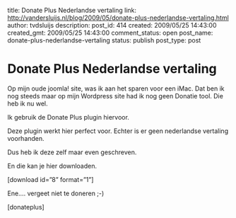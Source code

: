 title: Donate Plus Nederlandse vertaling
link: http://vandersluijs.nl/blog/2009/05/donate-plus-nederlandse-vertaling.html
author: tvdsluijs
description: 
post_id: 414
created: 2009/05/25 14:43:00
created_gmt: 2009/05/25 14:43:00
comment_status: open
post_name: donate-plus-nederlandse-vertaling
status: publish
post_type: post

# Donate Plus Nederlandse vertaling

Op mijn oude joomla! site, was ik aan het sparen voor een iMac. Dat ben ik nog steeds maar op mijn Wordpress site had ik nog geen Donatie tool. Die heb ik nu wel.  
  
Ik gebruik de Donate Plus plugin hiervoor.  
  
Deze plugin werkt hier perfect voor. Echter is er geen nederlandse vertaling voorhanden.  
  
Dus heb ik deze zelf maar even geschreven.  
  
En die kan je hier downloaden.  
  
[download id=”8” format=”1”]  
  
Ene…. vergeet niet te doneren ;-)   
  
[donateplus]
